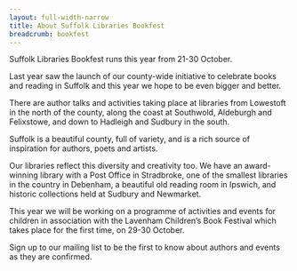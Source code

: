 ```yaml
---
layout: full-width-narrow
title: About Suffolk Libraries Bookfest
breadcrumb: bookfest
---
```

Suffolk Libraries Bookfest runs this year from 21-30 October.

Last year saw the launch of our county-wide initiative to celebrate books and reading in Suffolk and this year we hope to be even bigger and better.

There are author talks and activities taking place at libraries from Lowestoft in the north of the county, along the coast at Southwold, Aldeburgh and Felixstowe, and down to Hadleigh and Sudbury in the south.

Suffolk is a beautiful county, full of variety, and is a rich source of inspiration for authors, poets and artists.

Our libraries reflect this diversity and creativity too. We have an award-winning library with a Post Office in Stradbroke, one of the smallest libraries in the country in Debenham, a beautiful old reading room in Ipswich, and historic collections held at Sudbury and Newmarket.

This year we will be working on a programme of activities and events for children in association with the Lavenham Children’s Book Festival which takes place for the first time, on 29-30 October.

Sign up to our mailing list to be the first to know about authors and events as they are confirmed.
